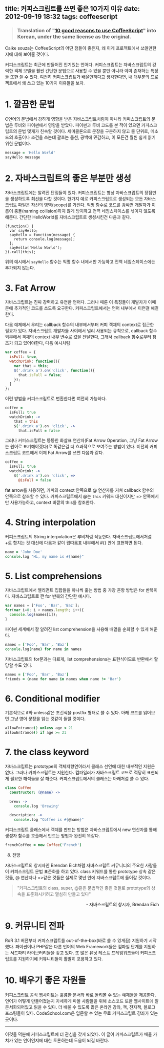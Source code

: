 title: 커피스크립트를 쓰면 좋은 10가지 이유
date: 2012-09-19 18:32
tags: coffeescript
---

> ### Translation of "[10 good reasons to use CoffeeScript](http://www.netmagazine.com/features/10-good-reasons-use-coffeescript)" into Korean, under the same license as the original.

Caike souza는 CoffeeScript의 어떤 점들이 좋은지, 왜 이게 프로젝트에서 쓰일만한지에 대해 보여줄 것이다.

커피스크립트는 최근에 만들어진 인기있는 언어다. 커피스크립트는 자바스크립트의 강력한 객체 모델을 훨씬 간단한 문법으로 사용할 수 있을 뿐만 아니라 이미 존재하는 특징들 또한 쓸 수 있다. 여전히 커피스크립트가 배울만하다고 생각한다면, 내 대부분의 프로젝트에서 왜 쓰고 있는 10가지 이유들을 보자.


# 1. 깔끔한 문법

C언어의 문법에서 강하게 영향을 받은 자바스크립트처럼이 아니라 커피스크립트의 문법은 루비와 파이썬에서 영향을 받았다. 파이썬과 루비 코드를 본 적이 있으면 커피스크립트의 문법 몇개가 친숙할 것이다. 세미콜론으로 문장을 구분하지 않고 줄 단위로, 메소드의 호출이나 조건을 쓰는데 괄호는 옵션, 공백에 민감하고, 이 모든건 훨씬 쉽게 읽기 위한 문법이다.

``` coffee
message = 'Hello World'
sayHello message
```


# 2. 자바스크립트의 좋은 부분만 생성

자바스크립트에는 알려진 단점들이 있다. 커피스크립트는 항상 자바스크립트의 장점만을 생성하도록 최선을 다할 것이다. 한가지 예로 커피스크립트로 생성되는 모든 자바스크립트 파일은 자신의 영역(scope)를 가진다. 익명 함수로 코드를 감싸면 개발자가 이름이 충돌(naming collision)하지 않게 방지하고 전역 네임스페이스를 섞이지 않도록 해준다. 간단한 HelloWorld를 자바스크립트로 생성시킨건 다음과 같다.

```
(function() {
  var sayHello;  
  sayHello = function(message) {
    return console.log(message);
  };  
  sayHello('Hello World');
}).call(this);
```

위의 예시에서 `sayHello` 함수는 익명 함수 내에서만 가능하고 전역 네임스페이스에는 추가되지 않는다.




# 3. Fat Arrow

자바스크립트는 진짜 강력하고 유연한 언어다. 그러나 때론 이 특징들이 개발자가 이때문에 추가적인 코드를 쓰도록 요구한다. 커피스크립트에서는 언어 내부에서 이런걸 해결한다.

다음 예제에서 우리는 callback 함수의 내부에서부터 커피 객체의 context로 접근한 필요가 있다. 자바스크립트 개발자들 사이에서 널리 사용되는 규칙으로, callback 함수 외부에서 객체의 context 내부 변수로 값을 전달한다, 그래서 callback 함수로부터 참조가 되고 있어야한다, 다음 예시처럼

``` js
var coffee = {
  isFull: true,
  watchDrink: function(){
    var that = this;
    $('.drink a').on('click', function(){
      that.isFull = false;
    });
  }
};
```
이런 방법을 커피스크립트로 변환한다면 여전히 가능하다.

``` coffee
coffee =
  isFull: true
  watchDrink: ->
    that = this
    $('.drink a').on 'click', ->
      that.isFull = false
```

그러나 커피스크립트는 뚱뚱한 화살표 연산자(Fat Arrow Operation, 그냥 Fat Arrow는 원어로 표기해야겠다)로 똑같은걸 더 효과적으로 보여주는 방법이 있다. 이전의 커피스크립트 코드에서 이제 Fat Arrow를 쓰면 다음과 같다.

``` coffee
coffee =
  isFull: true
  watchDrink: ->
    $('.drink a').on 'click', =>
      @isFull = false
```

fat arrow를 사용하면, 커피의 context 안쪽으로 @ 연산자를 거쳐 callback 함수의 안쪽으로 참조할 수 있다. 커피스크립트에서 @는 `this` 키워드 대신이지만 => 안쪽에서만 사용가능하고, context 바깥의 this를 참조한다.



# 4. String interpolation

커피스크립트의 String interpolation은 루비처럼 작동한다. 자바스크립트에서처럼 +로 합치는 것 대신에 다음과 같이 겹따옴표 내부에서 #{} 안에 표현하면 된다.

``` coffee
name = 'John Doe'
console.log "Hi, my name is #{name}" 
```


# 5. List comprehensions

자바스크립트에서 엘리먼트 집합들을 하나씩 훑는 방법 중 가장 흔항 방법은 for 반복이다. 자바스크립트로 짠 for 반복의 간단한 예시다.

``` js
var names = ['Foo', 'Bar', 'Baz'];
for(var i=0; i < names.length; i++){
  console.log(names[i]);
}
```

파이썬 세계에서 잘 알려진 list comprehension을 사용해 배열을 순회할 수 있게 해준다.

``` coffee
names = ['Foo', 'Bar', 'Baz']
console.log(name) for name in names
```

자바스크립트의 for문과는 다르게, list comprehensions는 표현식이므로 반환해서 할당할 수도 있다.

``` coffee
names = ['Foo', 'Bar', 'Baz']
friends = (name for name in names when name != 'Bar')
```



# 6. Conditional modifier

기본적으로 if와 unless같은 조건식을 postfix 형태로 쓸 수 있다. 아래 코드를 읽어보면 그냥 영어 문장을 읽는 것같이 들릴 것이다.

``` coffee
allowEntrance() unless age < 21
allowEntrance() if age >= 21
```



# 7. the class keyword

자바스크립트는 prototype의 객체지향언어라서 클래스 선언에 대한 내부적인 지원은 없다. 그러나 커피스크립트는 지원한다. 컴파일러가 자바스크립트 코드로 적당히 표현되게 필요한 해석들을 잘 해준다. 커피스크립트에서의 클래스는 아래처럼 쓸 수 있다.

``` coffee
class Coffee  
  constructor: (@name) ->  
 
  brew: ->
    console.log 'Brewing'
 
  description: ->
    console.log "Coffee is #{@name}"
```

커피스크립트 클래스에서 객체를 만드는 방법은 자바스크립트에서 new 연산자를 통해 생성자 함수를 호출해서 만드는 방법과 완전히 똑같다.

``` coffee
frenchCoffee = new Coffee('French')
```

8. 전망

자바스크립트의 창시자인 Brendan Eich처럼 자바스크립트 커뮤니티의 주요한 사람들이 커피스크립트 문법 표준화를 하고 있다. class 키워드를 통한 prototype 상속 같은 것들, @ 연산자나 =>같은 것들은 실제로 몇년 안에 자바스크립트에 들어갈 것이다.

> "커피스크립트의 class, super, @같은 문법적인 좋은 것들로 prototype의 상속을 표준화시키려고 열심히 만들고 있다"
<p class="right">- 자바스크립트의 창시자, Brendan Eich</p>



# 9. 커뮤니티 전파

RoR 3.1 버전부터 커피스크립트를 out-of-the-box(바로 쓸 수 있게끔) 지원하기 시작했다. 파이썬이나 PHP같은 다른 언어의 Web Framework들은 컴파일 단계를 지원하는 서드파티 라이브러리들을 갖고 있다. 또 많은 유닛 테스트 프레임워크들이 커피스크립트를 지원하기에 커뮤니티들이 활발히 포용하고 있다.



# 10. 배우기 좋은 자원들

커피스크립트 공식 웹사이트는 훌륭한 문서와 바로 돌려볼 수 있는 예제들을 제공한다. 언어가 어떻게 만들어졌는지 자세하게 파볼 사람들을 위해 소스코드 또한 웹사이트에 잘 문서화되어있고 읽을 수 있다. 더 배울 수 있도록 많은 온라인 강좌, 책, 전자책, 블로그 포스팅들이 있다. CodeSchool.com은 입문할 수 있는 무료 커피스크립트 강좌가 있는 곳이다.


---


이것들 덕분에 커피스크립트에 더 관심을 갖게 되었다. 이 글이 커피스크립트가 배울 가치가 있는 언어인지에 대한 토론하는데 도움이 되길 바란다.


<style type="text/css">
.right {text-align: right;}
</style>
